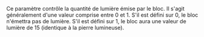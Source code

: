 Ce paramètre contrôle la quantité de lumière émise par le bloc. Il s'agit généralement d'une valeur comprise entre 0 et 1.
S'il est défini sur 0, le bloc n'émettra pas de lumière. S'il est défini sur 1, le bloc aura une valeur de lumière de 15 (identique à la pierre lumineuse).